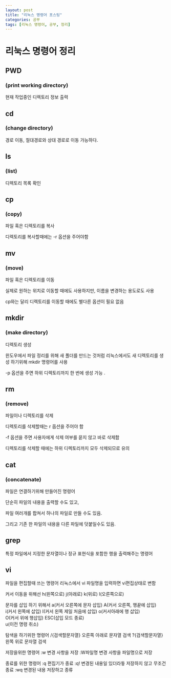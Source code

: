```yaml
---
layout: post
title: "리눅스 명령어 포스팅"
categories: 공부
tags: [리눅스 명령어, 공부, 정리]
---
```


# 리눅스 명령어 정리

## PWD 
### (print working directory)
현재 작업중인 디렉토리 정보 출력

## cd
### (change directory)
경로 이동, 절대경로와 상대 경로로 이동 가능하다.

## ls
### (list)
디렉토리 목록 확인

## cp
### (copy)
파일 혹은 디렉토리를 복사

디렉토리를 복사할때에는 -r 옵션을 주어야함

## mv
### (move)
파일 혹은 디렉토리를 이동

실제로 원하는 위치로 이동할 때에도 사용하지만, 이름을 변경하는 용도로도 사용

cp와는 달리 디렉토리를 이동할 때에도 별다른 옵션이 필요 없음

## mkdir
### (make directory)
디렉토리 생성

윈도우에서 파일 정리를 위해 새 폴더를 만드는 것처럼 리눅스에서도 새 디렉토리를 생성 하기위해 mkdir 명령어를 사용

-p 옵션을 주면 하위 디렉토리까지 한 번에 생성 가능 .


## rm
### (remove)
파일이나 디렉토리를 삭제

디렉토리를 삭제할때는 r 옵션을 주어야 함

-f 옵션을 주면 사용자에게 삭제 여부를 묻지 않고 바로 삭제함

디렉토리를 삭제할 때에는 하위 디렉토리까지 모두 삭제되므로 유의

## cat
### (concatenate)
파일은 연결하기위해 만들어진 명령어

단순히 파일의 내용을 출력할 수도 있고,

파일 여러개를 합쳐서 하나의 파일로 만들 수도 있음.

그리고 기존 한 파일의 내용을 다른 파일에 덧붙일수도 있음.


## grep
특정 파일에서 지정한 문자열이나 정규 표현식을 포함한 행을 출력해주는 명령어

## vi
파일을 편집할때 쓰는 명령어
리눅스에서 vi 파일명을 입력하면 vi편집상태로 변함

커서 이동을 위해선 h(왼쪽으로) j(아래로) k(위로) l(오른쪽으로)

문자를 삽입 하기 위해서 a(커서 오른쪽에 문자 삽입) A(커서 오른쪽, 행끝에 삽입)  
i(커서 왼쪽에 삽입) I(커서 왼쪽 제일 처음에 삽입) o(커서아래에 행 삽입)  
O(커서 위에 행삽입) ESC(삽입 모드 종료)  
u(이전 명령 취소) 

탐색을 하기위한 명령어
/{검색할문자열} 오른쪽 아래로 문자열 검색
?{검색할문자열} 왼쪽 위로 문자열 검색

저장을위한 명령어
:w 변경 사항을 저장
:W파일명 변경 사항을 파일명으로 저장

종료를 위한 명령어
:q 편집기가 종료
:q! 변경된 내용일 있더라돟 저장하지 않고 무조건 종료
:wq 변경된 내용 저장하고 종류
